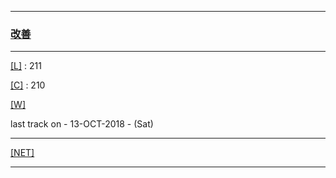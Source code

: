 
---

### [改善](https://en.wikipedia.org/wiki/Kaizen)

---

[[L]](https://github.com/ttltrk/ELSE/blob/master/LAN/ENG/LAN.MD) : 211

[[C]](https://github.com/ttltrk/PRG/blob/master/CODING.MD) : 210

[[W]](https://github.com/ttltrk/ELSE/blob/master/PWR/PWR.MD) 

last track on - 13-OCT-2018 - (Sat)

---

[[NET]](http://ttltrk.net/)

---
